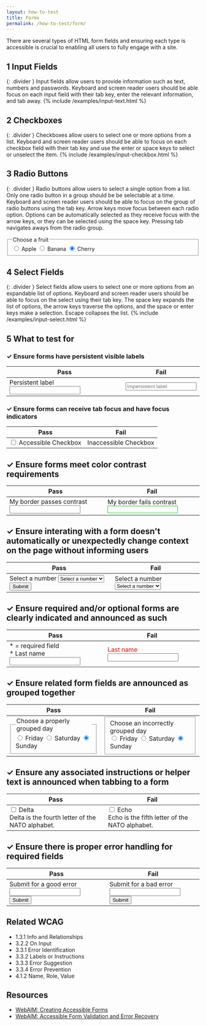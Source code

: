 ```yaml
---
layout: how-to-test
title: Forms
permalink: /how-to-test/form/
---
```


There are several types of HTML form fields and ensuring each type is accessible is crucial to enabling all users to fully engage with a site.

## <step-number>1</step-number> Input Fields
{: .divider }
Input fields allow users to provide information such as text, numbers and passwords. Keyboard and screen reader users should be able focus on each input field with their tab key, enter the relevant information, and tab away. 
<example>
{% include /examples/input-text.html %}
</example>

## <step-number>2</step-number> Checkboxes
{: .divider }
Checkboxes allow users to select one or more options from a list. Keyboard and screen reader users should be able to focus on each checkbox field with their tab key and use the enter or space keys to select or unselect the item. 
<example>
{% include /examples/input-checkbox.html %}
</example>

## <step-number>3</step-number> Radio Buttons
{: .divider }
Radio buttons allow users to select a single option from a list. Only one radio button in a group should be be selectable at a time. Keyboard and screen reader users should be able to focus on the group of radio buttons using the tab key. Arrow keys move focus between each radio option. Options can be automatically selected as they receive focus with the arrow keys, or they can be selected using the space key. Pressing tab navigates aways from the radio group. 
<example>
<fieldset>
  <legend>
    Choose a fruit
  </legend>
  <input type="radio" name="fruit" id="appleRadio">
  <label for="appleRadio">Apple</label>

  <input type="radio" name="fruit" id="bananaRadio">
  <label for="bananaRadio">Banana</label>

  <input type="radio" name="fruit" id="cherryRadio" checked>
  <label for="cherryRadio">Cherry</label>
</fieldset>
</example>

## <step-number>4</step-number> Select Fields
{: .divider }
Select fields allow users to select one or more options from an expandable list of options. Keyboard and screen reader users should be able to focus on the select using their tab key. The space key expands the list of options, the arrow keys traverse the options, and the space or enter keys make a selection. Escape collapses the list. 
<example>
{% include /examples/input-select.html %}
</example>

## <step-number>5</step-number> What to test for

### ✓ Ensure forms have persistent visible labels

<table class="column-2">
  <thead>
    <th scope="col">
      Pass
    </th>
    <th scope="col">
      Fail
    </th>
  </thead>
  <tbody>
    <tr>
      <td>
        <label for="persistentLabel">Persistent label</label>
        <input type="text" id="persistentLabel"/>
      </td>
      <td>
        <input type="text" placeholder="Impersistent label"/>
      </td>
    </tr>
  </tbody>
</table>

### ✓ Ensure forms can receive tab focus and have focus indicators

<table class="column-2">
  <thead>
    <th scope="col">
      Pass
    </th>
    <th scope="col">
      Fail
    </th>
  </thead>
  <tbody>
  <tr>
    <td>
        <input type="checkbox" id="accessibleCheckbox">
        <label for="accessibleCheckbox">Accessible Checkbox</label>
    </td>
    <td>
        <input style="display:none" type="checkbox" id="inaccessibleCheckbox">
        <label for="inaccessibleCheckbox">Inaccessible Checkbox</label>
    </td>
  </tr>  
  </tbody>
</table>

## ✓ Ensure forms meet color contrast requirements
<table class="column-2">
  <thead>
    <th scope="col">
      Pass
    </th>
    <th scope="col">
      Fail
    </th>
  </thead>
  <tbody>
  <tr>
    <td>
      <label style="margin-right:8px" for="passContrast">My border passes contrast</label>
      <input type="text" id="passContrast"/>
    </td>
    <td>
      <label style="margin-right:8px" for="failContrast">My border fails contrast</label>
      <input style="border:1px solid #00BD1F" type="text" id="failContrast"/>
    </td>
  </tr>  
  </tbody>
</table>

## ✓ Ensure interating with a form doesn't automatically or unexpectedly change context on the page without informing users
<table class="column-2">
  <thead>
    <th scope="col">
      Pass
    </th>
    <th scope="col">
      Fail
    </th>
  </thead>
  <tbody>
  <tr>
    <td>
      <label for="selectPass">
        Select a number
      </label>
      <select id="selectPass">
        <option value="None" selected disabled>Select a number</option>
        <option value="1">One</option>
        <option value="2">Two</option>
        <option value="3">Three</option>
      </select>
      <button aria-disabled="true" class="button" id="submitSelectPassSelection" type="submit">Submit</button>
      <div role="alert" id="messagePass" style="display: none;">This was an expected submission!</div>
    </td>
    <td>
      <label for="selectFail">
        Select a number
      </label>
      <select id="selectFail">
        <option value="None" selected disabled>Select a number</option>
        <option value="1">One</option>
        <option value="2">Two</option>
        <option value="3">Three</option>
      </select>
      <div id="messageFail" style="display: none;">This was an unexpected submission!</div>
    </td>
  </tr>  
  </tbody>
</table>

## ✓ Ensure required and/or optional forms are clearly indicated and announced as such 
<table class="column-2">
  <thead>
    <th scope="col">
      Pass
    </th>
    <th scope="col">
      Fail
    </th>
  </thead>
  <tbody>
  <tr>
    <td>
      <div >* = required field</div>
      <label for="userLastnamePass">* Last name</label>
      <input aria-required="true" type="text" id="userLastnamePass"/>
    </td>
    <td>
      <label style="color: red;" for="userLastnameFail">Last name</label>
      <input type="text" id="userLastnameFail"/>
    </td>
  </tr>  
  </tbody>
</table>

## ✓ Ensure related form fields are announced as grouped together
<table class="column-2">
  <thead>
    <th scope="col">
      Pass
    </th>
    <th scope="col">
      Fail
    </th>
  </thead>
  <tbody>
  <tr>
    <td>
<fieldset>
  <legend>
    Choose a properly grouped day
  </legend>
  <div>
  <input type="radio" name="dayPass" id="fridayRadioPass">
  <label for="fridayRadioPass">Friday</label>

  <input type="radio" name="dayPass" id="saturdayRadioPass">
  <label for="saturdayRadioPass">Saturday</label>

  <input type="radio" name="dayPass" id="sundayRadioPass" checked>
  <label for="sundayRadioPass">Sunday</label>
  </div>
  </fieldset>
      </td>
      <td>
    <fieldset>
    <div class="legend">
      Choose an incorrectly grouped day
    </div>
    <div>
      <input type="radio" name="dayFail" id="fridayRadioFail">
      <label for="fridayRadioFail">Friday</label>
      <input type="radio" name="dayFail" id="saturdayRadioFail">
      <label for="saturdayRadioFail">Saturday</label>
      <input type="radio" name="dayFail" id="sundayRadioFail" checked>
      <label for="sundayRadioFail">Sunday</label>
    </div>
    </fieldset>
    </td>
  </tr>  
  </tbody>
</table>

## ✓ Ensure any associated instructions or helper text is announced when tabbing to a form

<table class="column-2">
  <thead>
    <th scope="col">
      Pass
    </th>
    <th scope="col">
      Fail
    </th>
  </thead>
  <tbody>
  <tr>
    <td>
    <div>
        <input type="checkbox"
           id="deltaCheckboxCard"
           aria-describedby="descDelta" >
    <label for="deltaCheckboxCard">
      Delta
    </label>
    <div class="hint"
         id="descDelta">
      Delta is the fourth letter of the NATO alphabet.
    </div>
    </div>
    </td>
    <td>
    <div>
    <input type="checkbox"
           id="echoCheckboxCard">    
    <label for="echoCheckboxCard">Echo</label>
    <div class="hint"
         id="descriptionEcho">
      Echo is the fifth letter of the NATO alphabet.
    </div>
    </div>
    </td>
  </tr>  
  </tbody>
</table>

## ✓ Ensure there is proper error handling for required fields

<table class="column-2">
  <thead>
    <th scope="col">
      Pass
    </th>
    <th scope="col">
      Fail
    </th>
  </thead>
  <tbody>
  <tr>
    <td>
      <label for="goodErrorInput">Submit for a good error</label>
      <input aria-describedby="goodErrorInputError" type="text" id="goodErrorInput"/>
      <div id="goodErrorInputError" style="display: none; color: #E02D00;">
         I announce with the input
      </div>
      <button id="goodErrorInputSubmit" class="button" type="submit">Submit</button>
    </td>
    <td>
    <div>
      <label for="badErrorInput">Submit for a bad error</label>
      <input type="text" id="badErrorInput"/>
      <div id="badErrorInputError" style="display: none; color: #E02D00;">
        I do not announce with the input</div>
      </div>
      <button id="badErrorInputSubmit" class="button" type="submit">Submit</button>
    </td>
  </tr>  
  </tbody>
</table>

## Related WCAG
- 1.3.1 Info and Relationships
- 3.2.2 On Input
- 3.3.1 Error Identification
- 3.3.2 Labels or Instructions
- 3.3.3 Error Suggestion
- 3.3.4 Error Prevention
- 4.1.2 Name, Role, Value

## Resources
- [WebAIM: Creating Accessible Forms](https://webaim.org/techniques/forms/)
- [WebAIM: Accessible Form Validation and Error Recovery](https://webaim.org/techniques/formvalidation/)